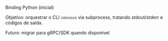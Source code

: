 Binding Python (inicial)

Objetivo: orquestrar o CLI `convsus` via subprocess, tratando stdout/stderr e códigos de saída.

Futuro: migrar para gRPC/SDK quando disponível.


